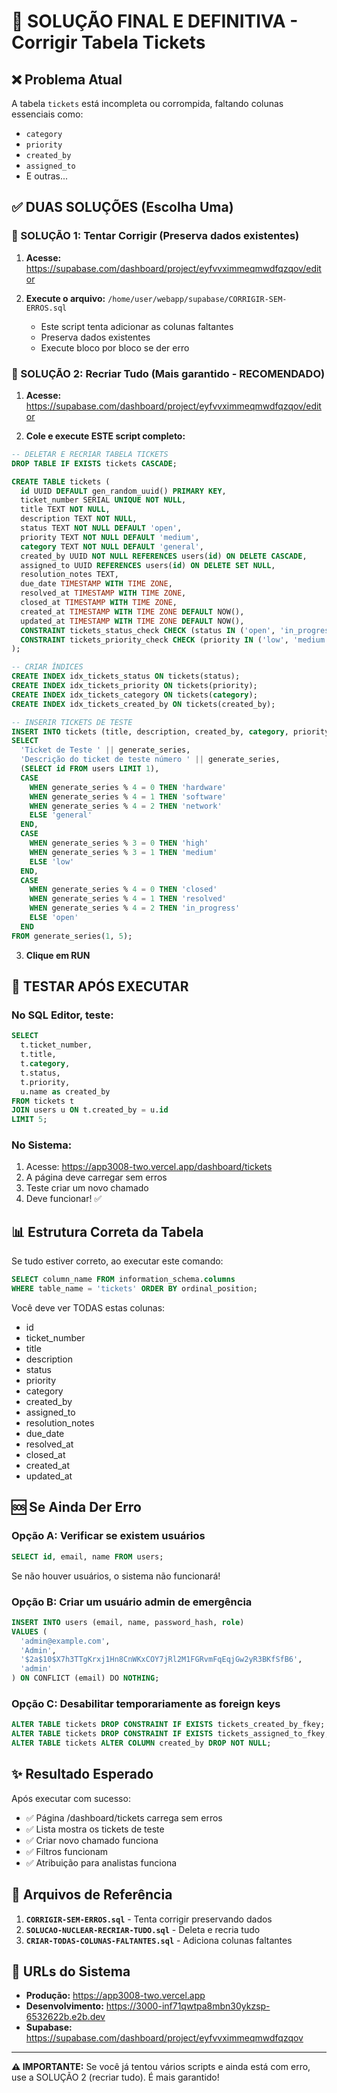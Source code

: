 # 🚨 SOLUÇÃO FINAL E DEFINITIVA - Corrigir Tabela Tickets

## ❌ Problema Atual
A tabela `tickets` está incompleta ou corrompida, faltando colunas essenciais como:
- `category`
- `priority` 
- `created_by`
- `assigned_to`
- E outras...

## ✅ DUAS SOLUÇÕES (Escolha Uma)

### 📌 SOLUÇÃO 1: Tentar Corrigir (Preserva dados existentes)

1. **Acesse:** https://supabase.com/dashboard/project/eyfvvximmeqmwdfqzqov/editor

2. **Execute o arquivo:** `/home/user/webapp/supabase/CORRIGIR-SEM-ERROS.sql`
   - Este script tenta adicionar as colunas faltantes
   - Preserva dados existentes
   - Execute bloco por bloco se der erro

### 📌 SOLUÇÃO 2: Recriar Tudo (Mais garantido - RECOMENDADO)

1. **Acesse:** https://supabase.com/dashboard/project/eyfvvximmeqmwdfqzqov/editor

2. **Cole e execute ESTE script completo:**

```sql
-- DELETAR E RECRIAR TABELA TICKETS
DROP TABLE IF EXISTS tickets CASCADE;

CREATE TABLE tickets (
  id UUID DEFAULT gen_random_uuid() PRIMARY KEY,
  ticket_number SERIAL UNIQUE NOT NULL,
  title TEXT NOT NULL,
  description TEXT NOT NULL,
  status TEXT NOT NULL DEFAULT 'open',
  priority TEXT NOT NULL DEFAULT 'medium',
  category TEXT NOT NULL DEFAULT 'general',
  created_by UUID NOT NULL REFERENCES users(id) ON DELETE CASCADE,
  assigned_to UUID REFERENCES users(id) ON DELETE SET NULL,
  resolution_notes TEXT,
  due_date TIMESTAMP WITH TIME ZONE,
  resolved_at TIMESTAMP WITH TIME ZONE,
  closed_at TIMESTAMP WITH TIME ZONE,
  created_at TIMESTAMP WITH TIME ZONE DEFAULT NOW(),
  updated_at TIMESTAMP WITH TIME ZONE DEFAULT NOW(),
  CONSTRAINT tickets_status_check CHECK (status IN ('open', 'in_progress', 'resolved', 'closed')),
  CONSTRAINT tickets_priority_check CHECK (priority IN ('low', 'medium', 'high', 'critical'))
);

-- CRIAR ÍNDICES
CREATE INDEX idx_tickets_status ON tickets(status);
CREATE INDEX idx_tickets_priority ON tickets(priority);
CREATE INDEX idx_tickets_category ON tickets(category);
CREATE INDEX idx_tickets_created_by ON tickets(created_by);

-- INSERIR TICKETS DE TESTE
INSERT INTO tickets (title, description, created_by, category, priority, status)
SELECT 
  'Ticket de Teste ' || generate_series,
  'Descrição do ticket de teste número ' || generate_series,
  (SELECT id FROM users LIMIT 1),
  CASE 
    WHEN generate_series % 4 = 0 THEN 'hardware'
    WHEN generate_series % 4 = 1 THEN 'software'
    WHEN generate_series % 4 = 2 THEN 'network'
    ELSE 'general'
  END,
  CASE 
    WHEN generate_series % 3 = 0 THEN 'high'
    WHEN generate_series % 3 = 1 THEN 'medium'
    ELSE 'low'
  END,
  CASE 
    WHEN generate_series % 4 = 0 THEN 'closed'
    WHEN generate_series % 4 = 1 THEN 'resolved'
    WHEN generate_series % 4 = 2 THEN 'in_progress'
    ELSE 'open'
  END
FROM generate_series(1, 5);
```

3. **Clique em RUN**

## 🎯 TESTAR APÓS EXECUTAR

### No SQL Editor, teste:
```sql
SELECT 
  t.ticket_number,
  t.title,
  t.category,
  t.status,
  t.priority,
  u.name as created_by
FROM tickets t
JOIN users u ON t.created_by = u.id
LIMIT 5;
```

### No Sistema:
1. Acesse: https://app3008-two.vercel.app/dashboard/tickets
2. A página deve carregar sem erros
3. Teste criar um novo chamado
4. Deve funcionar! ✅

## 📊 Estrutura Correta da Tabela

Se tudo estiver correto, ao executar este comando:
```sql
SELECT column_name FROM information_schema.columns 
WHERE table_name = 'tickets' ORDER BY ordinal_position;
```

Você deve ver TODAS estas colunas:
- id
- ticket_number
- title
- description
- status
- priority
- category
- created_by
- assigned_to
- resolution_notes
- due_date
- resolved_at
- closed_at
- created_at
- updated_at

## 🆘 Se Ainda Der Erro

### Opção A: Verificar se existem usuários
```sql
SELECT id, email, name FROM users;
```
Se não houver usuários, o sistema não funcionará!

### Opção B: Criar um usuário admin de emergência
```sql
INSERT INTO users (email, name, password_hash, role)
VALUES (
  'admin@example.com',
  'Admin',
  '$2a$10$X7h3TTgKrxj1Hn8CnWKxCOY7jRl2M1FGRvmFqEqjGw2yR3BKfSfB6',
  'admin'
) ON CONFLICT (email) DO NOTHING;
```

### Opção C: Desabilitar temporariamente as foreign keys
```sql
ALTER TABLE tickets DROP CONSTRAINT IF EXISTS tickets_created_by_fkey;
ALTER TABLE tickets DROP CONSTRAINT IF EXISTS tickets_assigned_to_fkey;
ALTER TABLE tickets ALTER COLUMN created_by DROP NOT NULL;
```

## ✨ Resultado Esperado

Após executar com sucesso:
- ✅ Página /dashboard/tickets carrega sem erros
- ✅ Lista mostra os tickets de teste
- ✅ Criar novo chamado funciona
- ✅ Filtros funcionam
- ✅ Atribuição para analistas funciona

## 📁 Arquivos de Referência

1. **`CORRIGIR-SEM-ERROS.sql`** - Tenta corrigir preservando dados
2. **`SOLUCAO-NUCLEAR-RECRIAR-TUDO.sql`** - Deleta e recria tudo
3. **`CRIAR-TODAS-COLUNAS-FALTANTES.sql`** - Adiciona colunas faltantes

## 🚀 URLs do Sistema

- **Produção:** https://app3008-two.vercel.app
- **Desenvolvimento:** https://3000-inf71qwtpa8mbn30ykzsp-6532622b.e2b.dev
- **Supabase:** https://supabase.com/dashboard/project/eyfvvximmeqmwdfqzqov

---

**⚠️ IMPORTANTE:** Se você já tentou vários scripts e ainda está com erro, use a SOLUÇÃO 2 (recriar tudo). É mais garantido!